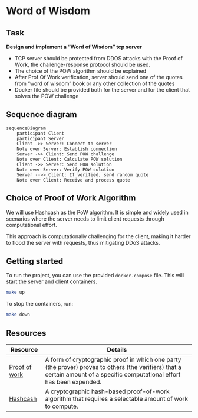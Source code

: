 # Word of Wisdom

## Task

**Design and implement a “Word of Wisdom” tcp server**

- TCP server should be protected from DDOS attacks with the Proof of Work, the challenge-response protocol should be
  used.
- The choice of the POW algorithm should be explained
- After Prof Of Work verification, server should send one of the quotes from “word of wisdom” book or any other
  collection of the quotes
- Docker file should be provided both for the server and for the client that solves the POW challenge

## Sequence diagram

```mermaid
sequenceDiagram
    participant Client
    participant Server
    Client ->> Server: Connect to server
    Note over Server: Establish connection
    Server ->> Client: Send POW challenge
    Note over Client: Calculate POW solution
    Client ->> Server: Send POW solution
    Note over Server: Verify POW solution
    Server -->> Client: If verified, send random quote
    Note over Client: Receive and process quote
```

## Choice of Proof of Work Algorithm

We will use Hashcash as the PoW algorithm. It is simple and widely used in scenarios where the server needs to limit
client requests through computational effort.

This approach is computationally challenging for the client, making it harder to flood the server with requests, thus
mitigating DDoS attacks.

## Getting started

To run the project, you can use the provided `docker-compose` file. This will start the server and client containers.

```bash
make up
```

To stop the containers, run:

```bash
make down
```

## Resources

<table>
<thead>
  <tr>
      <th><b>Resource</b></th>
      <th><b>Details</b></th>
  </tr>
</thead>
<tbody>
  <tr>
    <td><a href="https://en.wikipedia.org/wiki/Proof_of_work" target="_blank" rel="noopener noreferrer">Proof of work</a></td>
    <td>A form of cryptographic proof in which one party (the prover) proves to others (the verifiers) that a certain amount of a specific computational effort has been expended.</td>
  </tr>
  <tr>
    <td><a href="https://en.wikipedia.org/wiki/Hashcash" target="_blank" rel="noopener noreferrer">Hashcash</a></td>
    <td>A cryptographic hash-based proof-of-work algorithm that requires a selectable amount of work to compute.</td>
  </tr>
</tbody>
</table>

